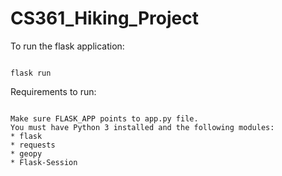 # CS361_Hiking_Project
<!-- 
Links I used to to get started: 
https://flask.palletsprojects.com/en/1.1.x/installation/
https://flask.palletsprojects.com/en/1.1.x/tutorial/layout/ 

Feel free to delete anything that you don't think belongs in the README 

What I pasted to get my env ready: 

python3 -m venv venv
. venv/bin/activate
pip install Flask
pip install requests
pip install geopy
pip install Flask-Session
-->

To run the flask application: 
<pre><code>
flask run
</code></pre>

Requirements to run:
<pre><code>
Make sure FLASK_APP points to app.py file.
You must have Python 3 installed and the following modules:
* flask
* requests
* geopy
* Flask-Session
</code></pre>

<!--
Update 10/31/2020: Made system a multi page setup instead of single and created 2 primitive pages.
Next step for Feature 2 is to add an api call.  This is proving more complicated than expected.
Looking into using geopy to get lat and lon to feed into trails api.

Update 2 10/31/2020: geopy worked.  To use the updated system you will need to install:<br>
pip install requests
pip install geopy
reqests is for GET and POST handling<br>
geopy is used to convert addresses or zips to latitude and longitude (can also be used for maps if google costs money)
-->
